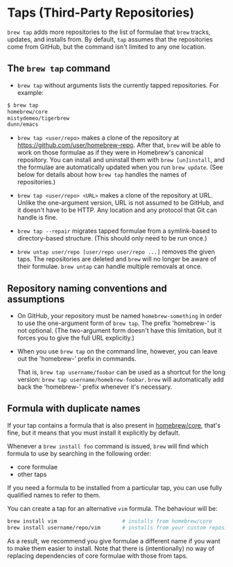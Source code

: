 # Taps (Third-Party Repositories)

`brew tap` adds more repositories to the list of formulae that `brew` tracks, updates,
and installs from. By default, `tap` assumes that the repositories come from GitHub,
but the command isn't limited to any one location.

## The `brew tap` command

* `brew tap` without arguments lists the currently tapped repositories. For
  example:

```sh
$ brew tap
homebrew/core
mistydemeo/tigerbrew
dunn/emacs
```

<!-- vale Homebrew.Terms = OFF -->
<!-- The `terms` lint suggests changing "repo" to "repository". But we need the abbreviation in the tap syntax and URL example. -->
* `brew tap <user/repo>` makes a clone of the repository at
  <https://github.com/user/homebrew-repo>. After that, `brew` will be able to work on
  those formulae as if they were in Homebrew's canonical repository. You can
  install and uninstall them with `brew [un]install`, and the formulae are
  automatically updated when you run `brew update`. (See below for details
  about how `brew tap` handles the names of repositories.)
<!-- vale Homebrew.Terms = ON -->

* `brew tap <user/repo> <URL>` makes a clone of the repository at URL.
  Unlike the one-argument version, URL is not assumed to be GitHub, and it
  doesn't have to be HTTP. Any location and any protocol that Git can handle is
  fine.

* `brew tap --repair` migrates tapped formulae from a symlink-based to
  directory-based structure. (This should only need to be run once.)

* `brew untap user/repo [user/repo user/repo ...]` removes the given taps. The
  repositories are deleted and `brew` will no longer be aware of their formulae.
  `brew untap` can handle multiple removals at once.

## Repository naming conventions and assumptions

* On GitHub, your repository must be named `homebrew-something` in order to use
  the one-argument form of `brew tap`. The prefix 'homebrew-' is not optional.
  (The two-argument form doesn't have this limitation, but it forces you to
  give the full URL explicitly.)

* When you use `brew tap` on the command line, however, you can leave out the
  'homebrew-' prefix in commands.

  That is, `brew tap username/foobar` can be used as a shortcut for the long
  version: `brew tap username/homebrew-foobar`. `brew` will automatically add
  back the 'homebrew-' prefix whenever it's necessary.

## Formula with duplicate names

If your tap contains a formula that is also present in
[homebrew/core](https://github.com/Homebrew/homebrew-core), that's fine,
but it means that you must install it explicitly by default.

Whenever a `brew install foo` command is issued, `brew` will find which formula
to use by searching in the following order:

* core formulae
* other taps

If you need a formula to be installed from a particular tap, you can use fully
qualified names to refer to them.

You can create a tap for an alternative `vim` formula. The behaviour will be:

```sh
brew install vim                     # installs from homebrew/core
brew install username/repo/vim       # installs from your custom repository
```

As a result, we recommend you give formulae a different name if you want to make
them easier to install. Note that there is (intentionally) no way of replacing
dependencies of core formulae with those from taps.

